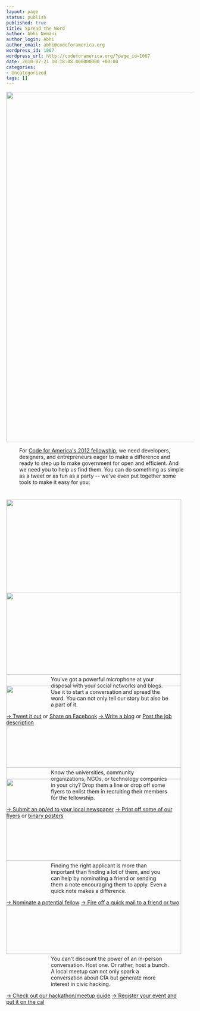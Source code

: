 ```yaml
---
layout: page
status: publish
published: true
title: Spread the Word
author: Abhi Nemani
author_login: Abhi
author_email: abhi@codeforamerica.org
wordpress_id: 1067
wordpress_url: http://codeforamerica.org/?page_id=1067
date: 2010-07-21 10:18:08.000000000 +00:00
categories:
- Uncategorized
tags: []
---
```

<img class="aligncenter size-full wp-image-6966" title="actions_02" src="/wp-content/uploads/2011/06/actions_021.png" alt="" width="940" />
<p style="padding: 0px 25px 10px 35px;">For <a href="http://codeforamerica.org/apply">Code for America's 2012 fellowship</a>, we need developers, designers, and entrepreneurs eager to make a difference and ready to step up to make government for open and efficient. And we need you to help us find them. You can do something as simple as a tweet or as fun as a party -- we've even put together some tools to make it easy for you:</p>

<div style="float: left; width: 470px; height: 250px;">

<a href="/wp-content/uploads/2011/06/actions_07.png"><img class="alignnone size-full wp-image-6943" title="actions_07" src="/wp-content/uploads/2011/06/actions_03.jpg" alt="" width="470" /></a>
<p style="padding-left: 120px; padding-right: 30px; margin-top: -10px;">You've got a powerful microphone at your disposal with your social networks and blogs. Use it to start a conversation and spread the word. You can not only tell our story but also be a part of it.</p>
<a href="http://twitter.com/home?status=Use your skills to make a difference and @CodeforAmerica. Apply Now: http://c4a.me/12apply">→ Tweet it out</a> or <a href="http://www.facebook.com/sharer.php?u=http://codeforamerica.org/apply">Share on Facebook</a>
<a href="http://codeforamerica.org/sample-fellowship-blog-post/">→ Write a blog</a> or <a href="http://codeforamerica.org/fellows/job-description/">Post the job description</a>

</div>
<div style="float: left; width: 470px; height: 250px;">

<a href="/wp-content/uploads/2011/06/actions_04.jpg"><img class="alignnone size-full wp-image-6943" title="actions_07" src="http://cfa.phpfogapp.com/wp-content/uploads/2011/06/actions_04.jpg" alt="" width="470" /></a>
<p style="padding-left: 120px; padding-right: 30px; margin-top: -10px;">Know the universities, community organizations, NGOs, or technology companies in your city? Drop them a line or drop off some flyers to enlist them in recruiting their members for the fellowship.</p>
<a href="http://action.codeforamerica.org/page/speakout/2012-fellows">→ Submit an op/ed to your local newspaper</a>
<a href="http://c4a.me/iOfTjz">→ Print off some of our flyers</a> or <a href="http://codeforamerica.org/binary-art">binary posters</a>

</div>
<div style="float: left; width: 470px; height: 250px;">

<a href="/wp-content/uploads/2011/06/actions_07.png"><img class="alignnone size-full wp-image-6943" title="actions_07" src="/wp-content/uploads/2011/06/actions_06.jpg" alt="" width="470" /></a>
<p style="padding-left: 120px; padding-right: 30px; margin-top: -10px;">Finding the right applicant is more than important than finding a lot of them, and you can help by nominating a friend or sending them a note encouraging them to apply. Even a quick note makes a difference.</p>
<a href="http://codeforamerica.org/nominate">→ Nominate a potential fellow</a>
<a href="http://action.codeforamerica.org/page/share/cfa">→ Fire off a quick mail to a friend or two</a>

</div>
<div style="float: left; width: 470px; height: 250px;">

<a href="/wp-content/uploads/2011/06/actions_07.png"><img class="alignnone size-full wp-image-6943" title="actions_07" src="/wp-content/uploads/2011/06/actions_07.png" alt="" width="470" /></a>
<p style="padding-left: 120px; padding-right: 30px; margin-top: -10px;">You can't discount the power of an in-person conversation. Host one. Or rather, host a bunch. A local meetup can not only spark a conversation about CfA but generate more interest in civic hacking.</p>
<a href="http://codeforamerica.org/wp-content/uploads/2010/07/event-guide.pdf">→ Check out our hackathon/meetup guide</a>
<a href="http://codeforamerica.nationbuilder.com/users/event_pages/new?parent_id=5">→ Register your event and put it on the cal</a>

</div>
<style> .ttl {display: none;} #inner {padding-top: 0px;} .entry-content a {color: black;} </style>
